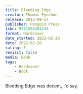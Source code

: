 ```yaml
---
title: Bleeding Edge
creator: Thomas Pynchon
release: 2013-09-17
publisher: Penguin Press
isbn: 9781594204234
format: Hardcover
date_started: 2022-02-20
date: 2022-02-20
rating: 3
revisit: false
media: Book
tags:
    - Hardcover
    - Book
---
```


Bleeding Edge was decent, I'd say.
